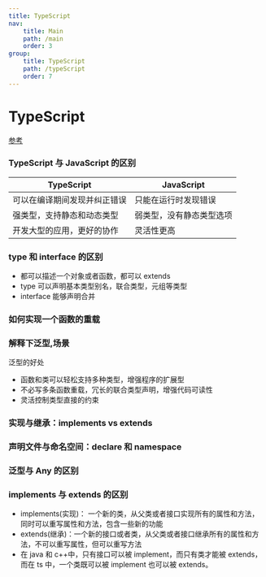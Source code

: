 ```yaml
---
title: TypeScript
nav:
    title: Main
    path: /main
    order: 3
group:
    title: TypeScript
    path: /typeScript
    order: 7
---
```


# TypeScript

[参考](https://juejin.cn/post/6844904182843965453)

### TypeScript 与 JavaScript 的区别

| TypeScript                   | JavaScript               |
| ---------------------------- | ------------------------ |
| 可以在编译期间发现并纠正错误 | 只能在运行时发现错误     |
| 强类型，支持静态和动态类型   | 弱类型，没有静态类型选项 |
| 开发大型的应用，更好的协作   | 灵活性更高               |

### type 和 interface 的区别

-   都可以描述一个对象或者函数，都可以 extends
-   type 可以声明基本类型别名，联合类型，元组等类型
-   interface 能够声明合并

### 如何实现一个函数的重载

### 解释下泛型,场景

泛型的好处

-   函数和类可以轻松支持多种类型，增强程序的扩展型
-   不必写多条函数重载，冗长的联合类型声明，增强代码可读性
-   灵活控制类型直接的约束

### 实现与继承：implements vs extends

### 声明文件与命名空间：declare 和 namespace

### 泛型与 Any 的区别

### implements 与 extends 的区别

-   implements(实现)： 一个新的类，从父类或者接口实现所有的属性和方法，同时可以重写属性和方法，包含一些新的功能
-   extends(继承)：一个新的接口或者类，从父类或者接口继承所有的属性和方法，不可以重写属性，但可以重写方法
-   在 java 和 c++中，只有接口可以被 implement，而只有类才能被 extends，而在 ts 中，一个类既可以被 implement 也可以被 extends。
